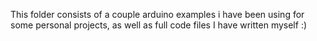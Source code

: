 This folder consists of a couple arduino examples i have been using for some personal projects, as well as full code files I have written myself :)
